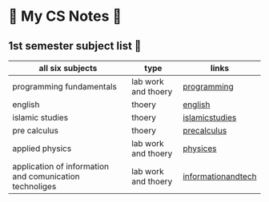 

# 🎯 My CS Notes 🎯
## 1st semester subject list 📝
| all six subjects | type | links |
|------------------|------|-------|
| programming fundamentals | lab work and thoery | [programming](./programming.md) |
| english | thoery | [english](./english.md) |
| islamic studies | thoery | [islamicstudies](./islamicstd.md) |
| pre calculus | thoery | [precalculus](./calculus.md) |
| applied physics | lab work and thoery | [physices](./physics.md) |
| application of information and comunication technoliges | lab work and thoery | [informationandtech](./infoandtech.md) |





